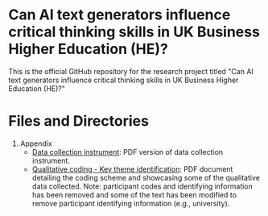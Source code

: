 # Can AI text generators influence critical thinking skills in UK Business Higher Education (HE)?
This is the official GitHub repository for the research project titled "Can AI text generators influence critical thinking skills in UK Business Higher Education (HE)?"

# Files and Directories
1. Appendix  
      * [Data collection instrument](https://github.com/SHREpaper/SIHE_paper_2024/blob/main/Appendix/survey.pdf): PDF version of data collection instrument.
      * [Qualitative coding - Key theme identification](https://github.com/SHREpaper/SIHE_paper_2024/blob/main/Appendix/Figure%201%20-%20Key%20themes.pdf): PDF document detailing the coding scheme and showcasing some of the qualitative data collected. Note: participant codes and identifying information has been removed and some of the text has been modified to remove participant identifying information (e.g., university).
     
